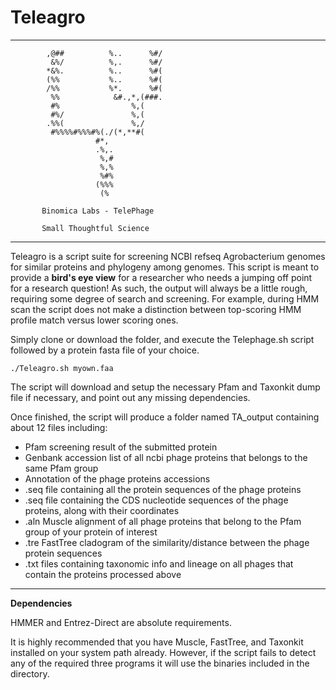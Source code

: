 # Teleagro


---


            ,@##          %..      %#/            
             &%/          %,.      %#/            
            *&%.          %..      %#(            
            (%%           %..      %#(            
            /%%           %*.      %#(            
             %%            &#.,*,(###.            
             #%                %,(                
             #%/               %,(                
            .%%(               %,/                
             #%%%%#%%%#%(./(*,**#(                
                       #*,                        
                       .%,.                       
                        %,#                       
                        %,%                       
                        %#%                       
                       (%%%                       
                        (%                                                                          
                 
           Binomica Labs - TelePhage         
              
           Small Thoughtful Science             


---

Teleagro is a script suite for screening NCBI refseq Agrobacterium genomes for similar proteins and phylogeny among genomes.
This script is meant to provide a **bird's eye view** for a researcher who needs a jumping off point for a research question! 
As such, the output will always be a little rough, requiring some degree of search and screening.
For example, during HMM scan the script does not make a distinction between top-scoring HMM profile match versus lower scoring ones. 

Simply clone or download the folder, and execute the Telephage.sh script followed by a protein fasta file of your choice. 

`./Teleagro.sh myown.faa`

The script will download and setup the necessary Pfam and Taxonkit dump file if necessary, and point out any missing dependencies. 

Once finished, the script will produce a folder named TA_output containing about 12 files including:

- Pfam screening result of the submitted protein
- Genbank accession list of all ncbi phage proteins that belongs to the same Pfam group
- Annotation of the phage proteins accessions
- .seq file containing all the protein sequences of the phage proteins
- .seq file containing the CDS nucleotide sequences of the phage proteins, along with their coordinates 
- .aln Muscle alignment of all phage proteins that belong to the Pfam group of your protein of interest
- .tre FastTree cladogram of the similarity/distance between the phage protein sequences 
- .txt files containing taxonomic info and lineage on all phages that contain the proteins processed above

---

**Dependencies**

HMMER and Entrez-Direct are absolute requirements. 

It is highly recommended that you have Muscle, FastTree, and Taxonkit installed on your system path already. 
However, if the script fails to detect any of the required three programs it will use the binaries included in the directory. 
